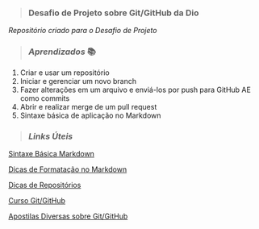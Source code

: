 > ### Desafio de Projeto sobre Git/GitHub da Dio 

*Repositório criado para o Desafio de Projeto*

> ### *Aprendizados* 📚

1. Criar e usar um repositório
2. Iniciar e gerenciar um novo branch
3. Fazer alterações em um arquivo e enviá-los por push para GitHub AE como commits
4. Abrir e realizar merge de um pull request
5. Sintaxe básica de aplicação no Markdown

> ### *Links Úteis* 

[Sintaxe Básica Markdown](https://www.markdownguide.org/basic-syntax/)

[Dicas de Formatação no Markdown](https://support.zendesk.com/hc/pt-br/articles/4408846544922-Formata%C3%A7%C3%A3o-de-texto-com-Markdown)

[Dicas de Repositórios](https://programadoresbrasil.com.br/2020/04/github-10-repositorios-para-programador/)

[Curso Git/GitHub](https://www.youtube.com/watch?v=LntSB-gl-ZI)

[Apostilas Diversas sobre Git/GitHub](https://www.academia.edu/42653380/Controlando_verso_es_com_Git_e_GitHub_Casa_do_Codigo)
